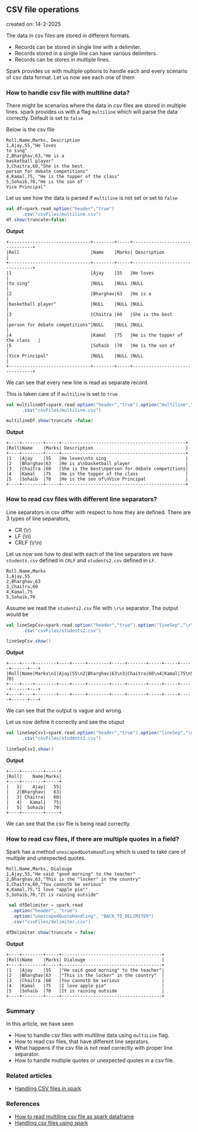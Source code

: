 ## CSV file operations

created on: 14-2-2025

The data in csv files are stored in different formats.
- Records can be stored in single line with a delimiter.
- Records stored in a single line can have various delimiters.
- Records can be stores in multiple lines.

Spark provides us with multiple options to handle each and every scenario of csv data format. Let us now see each one of them

### How to handle csv file with multiline data?
There might be scenarios where the data in csv files are stored in multiple lines. spark provides us with a flag `multiline` which will parse the data correctly.
Default is set to `false`

Below is the csv file
```csv
Roll,Name,Marks, Description
1,Ajay,55,"He loves
to sing"
2,Bharghav,63,"He is a
basketball player"
3,Chaitra,60,"She is the best
person for debate competitions"
4,Kamal,75, "He is the topper of the class"
5,Sohaib,70,"He is the son of
Vice Principal"
```
Let us see how the data is parsed if `multiline` is not set or set to `false`
```scala
val df=spark.read.option("header","true")
      .csv("csvFiles/multiline.csv")
df.show(truncate=false)
```
**Output**
```text
+-------------------------------+--------+-----+--------------------------------+
|Roll                           |Name    |Marks| Description                    |
+-------------------------------+--------+-----+--------------------------------+
|1                              |Ajay    |55   |He loves                        |
|to sing"                       |NULL    |NULL |NULL                            |
|2                              |Bharghav|63   |He is a                         |
|basketball player"             |NULL    |NULL |NULL                            |
|3                              |Chaitra |60   |She is the best                 |
|person for debate competitions"|NULL    |NULL |NULL                            |
|4                              |Kamal   |75   |He is the topper of the class   |
|5                              |Sohaib  |70   |He is the son of                |
|Vice Principal"                |NULL    |NULL |NULL                            |
+-------------------------------+--------+-----+--------------------------------+
```
We can see that every new line is read as separate record.

This is taken care of if `multiline` is set to `true`
```scala
val multilineDf=spark.read.option("header","true").option("multiline","true")
      .csv("csvFiles/multiline.csv")

multilineDf.show(truncate =false)
```

**Output**
```text
+----+--------+-----+-----------------------------------------------+
|Roll|Name    |Marks| Description                                   |
+----+--------+-----+-----------------------------------------------+
|1   |Ajay    |55   |He loves\nto sing                              |
|2   |Bharghav|63   |He is a\nbasketball player                     |
|3   |Chaitra |60   |She is the best\nperson for debate competitions|
|4   |Kamal   |75   |He is the topper of the class                  |
|5   |Sohaib  |70   |He is the son of\nVice Principal               |
+----+--------+-----+-----------------------------------------------+
```

### How to read csv files with different line separators?
Line separators in csv differ with respect to how they are defined.
There are 3 types of line separators,
- CR (\r)
- LF (\n)
- CRLF (\r\n)

Let us now see how to deal with each of the line separators
we have `students.csv` defined in `CRLF` and `students2.csv` defined in `LF`.
```csv
Roll,Name,Marks
1,Ajay,55
2,Bharghav,63
3,Chaitra,60
4,Kamal,75
5,Sohaib,70
```
Assume we read the `students2.csv` file with `\r\n` separator. The output would be
```scala
val lineSepCsv=spark.read.option("header","true").option("lineSep","\r\n")
      .csv("csvFiles/students2.csv")

lineSepCsv.show()
```
**Output**
```text
+----+----+--------+----+-----+--------+-----+-------+-----+-----+-----+------+---+
|Roll|Name|Marks\n1|Ajay|55\n2|Bharghav|63\n3|Chaitra|60\n4|Kamal|75\n5|Sohaib| 70|
+----+----+--------+----+-----+--------+-----+-------+-----+-----+-----+------+---+
+----+----+--------+----+-----+--------+-----+-------+-----+-----+-----+------+---+
```
We can see that the output is vague and wrong.

Let us now define it correctly and see the otuput
```scala
val lineSepCsv1=spark.read.option("header","true").option("lineSep","\n")
      .csv("csvFiles/students2.csv")

lineSepCsv1.show()
```
**Output**
```text
+----+--------+-----+
|Roll|    Name|Marks|
+----+--------+-----+
|   1|    Ajay|   55|
|   2|Bharghav|   63|
|   3| Chaitra|   60|
|   4|   Kamal|   75|
|   5|  Sohaib|   70|
+----+--------+-----+
```
We can see that the csv file is being read correctly.

### How to read csv files, if there are multiple quotes in a field?
Spark has a method `unescapedQuoteHandling` which is used to take care of multiple and unexpected quotes.
```csv 
Roll,Name,Marks, Dialouge
1,Ajay,55,"He said "good morning" to the teacher"
2,Bharghav,63,"This is the "locker" in the country"
3,Chaitra,60,"You cannotb be serious"
4,Kamal,75,"I love "apple pie""
5,Sohaib,70,"It is raining outside"
```
```scala
 val dfDelimiter = spark.read
  .option("header", "true")
  .option("unescapedQuoteHandling", "BACK_TO_DELIMITER")
  .csv("csvFiles/delimiter.csv")

dfDelimiter.show(truncate = false)
```
**Output**
```text
+----+--------+-----+--------------------------------------+
|Roll|Name    |Marks| Dialouge                             |
+----+--------+-----+--------------------------------------+
|1   |Ajay    |55   |"He said good morning" to the teacher"|
|2   |Bharghav|63   |"This is the locker" in the country"  |
|3   |Chaitra |60   |You cannotb be serious                |
|4   |Kamal   |75   |I love apple pie"                     |
|5   |Sohaib  |70   |It is raining outside                 |
+----+--------+-----+--------------------------------------+
```
### Summary
In this article, we have seen 
- How to handle csv files with multiline data using `multiLine` flag.
- How to read csv files, that have different line seprators.
- What happens if the csv file is not read correctly with proper line separator.
- How to handle multiple quotes or unexpected quotes in a csv file.

### Related articles
- [Handling CSV files in spark](handleCsv.md)

### References 
- [How to read multiline csv file as spark dataframe](https://learn.microsoft.com/en-us/answers/questions/1319024/how-to-read-this-multiline-csv-file-as-a-spark-dat)
- [Handling csv files using spark](https://spark.apache.org/docs/latest/sql-data-sources-csv.html)
